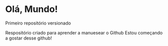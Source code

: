 # Olá, Mundo!
 Primeiro repositório versionado

 Respositório criado para aprender a manuesear o Github
 Estou começando a gostar desse github!
